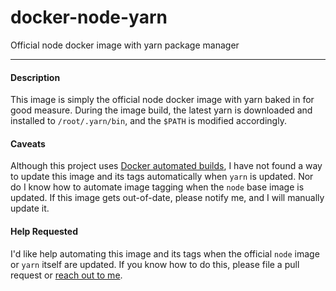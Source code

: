 # docker-node-yarn
Official node docker image with yarn package manager

---

#### Description

This image is simply the official node docker image with yarn baked in for good
measure. During the image build, the latest yarn is downloaded and installed to
`/root/.yarn/bin`, and the `$PATH` is modified accordingly.

#### Caveats

Although this project uses [Docker automated builds](https://docs.docker.com/docker-hub/builds/), I have not found a way to update
this image and its tags automatically when `yarn` is updated. Nor do I know how to
automate image tagging when the `node` base image is updated. If this image gets
out-of-date, please notify me, and I will manually update it.

#### Help Requested

I'd like help automating this image and its tags when the official `node` image or `yarn`
itself are updated. If you know how to do this, please file a pull request or [reach out to me](mailto:john.f.mercer@gmail.com). 
